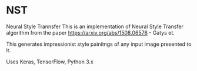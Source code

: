 # NST
Neural Style Trannsfer
This is an implementation of Neural Style Transfer algorithm from the paper https://arxiv.org/abs/1508.06576 - Gatys et.

This generates impressionist style painitngs of any input image presented to it.

Uses Keras, TensorFlow, Python 3.x
